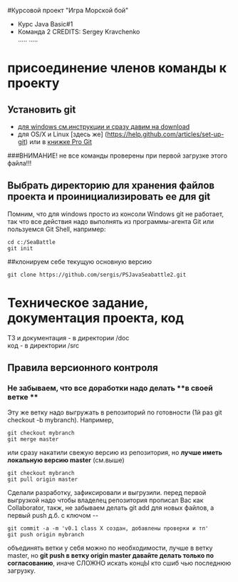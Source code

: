 #Курсовой проект "Игра Морской бой"
* Курс Java Basic#1  
* Команда 2
CREDITS: 
Sergey Kravchenko  
  .....
  ..... 
# присоединение членов команды к проекту
## Установить git  
* [для windows см.инструкции и сразу давим на download](https://help.github.com/articles/set-up-git) 
* для OS/X и Linux [здесь же] (https://help.github.com/articles/set-up-git)  или в [книжке Pro Git ](http://git-scm.com/book/ru/%D0%92%D0%B2%D0%B5%D0%B4%D0%B5%D0%BD%D0%B8%D0%B5-%D0%A3%D1%81%D1%82%D0%B0%D0%BD%D0%BE%D0%B2%D0%BA%D0%B0-Git)

###ВНИМАНИЕ! не все команды проверены при первой загрузке этого файла!!!

## Выбрать директорию для хранения файлов проекта и проинициализировать ее для git
Помним, что для windows просто из консоли Windows git не работает, так что все действия надо выполнять из программы-агента Git или пользуемся Git Shell, например:
````
cd c:/SeaBattle
git init
````
##клонируем себе текущую основную версию 
````
git clone https://github.com/sergis/PSJavaSeabattle2.git
````


# Техническое задание, документация проекта, код
ТЗ и документация - в директории /doc  
код - в директории /src
## Правила версионного контроля

### Не забываем, что все доработки надо делать **в своей ветке **
Эту же ветку надо выгружать в репозиторий по готовности (1й раз git checkout -b mybranch). Например, 
````
git checkout mybranch
git merge master
````
или сразу накатили свежую версию из репозитория, но **лучше иметь локальную версию master** (см.выше)
````
git checkout mybranch
git pull origin master
````
Сделали разработку, зафиксировали и выгрузили. перед первой выгрузкой надо чтобы владелец репозитория прописал Вас как Collaborator, 
такж, не забываем делать git add для новых файлов, а первый push д.б. с ключом --
````
git commit -a -m 'v0.1 class X создан, добавлены проверки и тп'
git push origin mybranch

````
объединять ветки у себя можно по необходимости, лучше в ветку master, но **git push  в ветку origin master давайте делать только по согласованию**, иначе СЛОЖНО искать концЫ кто сшиб чью последнюю загрузку.

